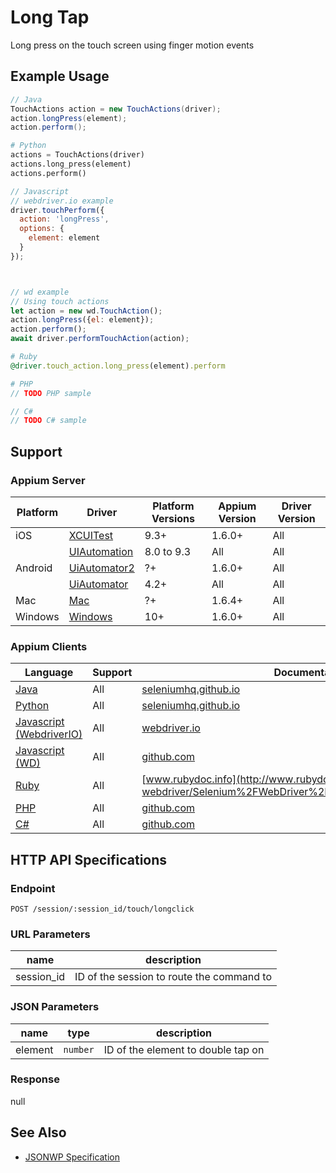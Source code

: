 # Long Tap

Long press on the touch screen using finger motion events

## Example Usage

```java
// Java
TouchActions action = new TouchActions(driver);
action.longPress(element);
action.perform();

```

```python
# Python
actions = TouchActions(driver)
actions.long_press(element)
actions.perform()

```

```javascript
// Javascript
// webdriver.io example
driver.touchPerform({
  action: 'longPress',
  options: {
    element: element
  }
});



// wd example
// Using touch actions
let action = new wd.TouchAction();
action.longPress({el: element});
action.perform();
await driver.performTouchAction(action);

```

```ruby
# Ruby
@driver.touch_action.long_press(element).perform

```

```php
# PHP
// TODO PHP sample

```

```csharp
// C#
// TODO C# sample

```

## Support

### Appium Server

| Platform | Driver                                                   | Platform Versions | Appium Version | Driver Version |
| -------- | -------------------------------------------------------- | ----------------- | -------------- | -------------- |
| iOS      | [XCUITest](/docs/en/drivers/ios-xcuitest.md)             | 9.3+              | 1.6.0+         | All            |
|          | [UIAutomation](/docs/en/drivers/ios-uiautomation.md)     | 8.0 to 9.3        | All            | All            |
| Android  | [UiAutomator2](/docs/en/drivers/android-uiautomator2.md) | ?+                | 1.6.0+         | All            |
|          | [UiAutomator](/docs/en/drivers/android-uiautomator.md)   | 4.2+              | All            | All            |
| Mac      | [Mac](/docs/en/drivers/mac.md)                           | ?+                | 1.6.4+         | All            |
| Windows  | [Windows](/docs/en/drivers/windows.md)                   | 10+               | 1.6.0+         | All            |

### Appium Clients

| Language                                                             | Support | Documentation                                                                                                                                                                                    |
| -------------------------------------------------------------------- | ------- | ------------------------------------------------------------------------------------------------------------------------------------------------------------------------------------------------ |
| [Java](https://github.com/appium/java-client/releases/latest)        | All     | [seleniumhq.github.io](https://seleniumhq.github.io/selenium/docs/api/java/org/openqa/selenium/interactions/touch/TouchActions.html#longPress-org.openqa.selenium.WebElement-)                   |
| [Python](https://github.com/appium/python-client/releases/latest)    | All     | [seleniumhq.github.io](https://seleniumhq.github.io/selenium/docs/api/py/webdriver/selenium.webdriver.common.touch_actions.html#selenium.webdriver.common.touch_actions.TouchActions.long_press) |
| [Javascript (WebdriverIO)](http://webdriver.io/index.html)           | All     | [webdriver.io](http://webdriver.io/api/mobile/touchPerform.html)                                                                                                                                 |
| [Javascript (WD)](https://github.com/admc/wd/releases/latest)        | All     | [github.com](https://github.com/admc/wd/blob/master/lib/commands.js#L1531)                                                                                                                       |
| [Ruby](https://github.com/appium/ruby_lib/releases/latest)           | All     | [www.rubydoc.info](http://www.rubydoc.info/gems/selenium-webdriver/Selenium%2FWebDriver%2FTouchActionBuilder:long_press)                                                                         |
| [PHP](https://github.com/appium/php-client/releases/latest)          | All     | [github.com](https://github.com/appium/php-client/)                                                                                                                                              |
| [C#](https://github.com/appium/appium-dotnet-driver/releases/latest) | All     | [github.com](https://github.com/appium/appium-dotnet-driver/)                                                                                                                                    |

## HTTP API Specifications

### Endpoint

`POST /session/:session_id/touch/longclick`

### URL Parameters

| name       | description                               |
| ---------- | ----------------------------------------- |
| session_id | ID of the session to route the command to |

### JSON Parameters

| name    | type     | description                        |
| ------- | -------- | ---------------------------------- |
| element | `number` | ID of the element to double tap on |

### Response

null

## See Also

* [JSONWP Specification](https://github.com/SeleniumHQ/selenium/wiki/JsonWireProtocol#sessionsessionidtouchlongclick)